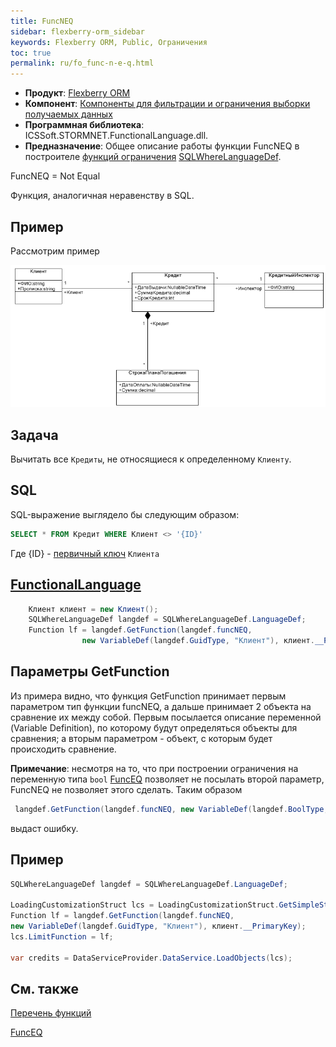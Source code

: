 ```yaml
---
title: FuncNEQ
sidebar: flexberry-orm_sidebar
keywords: Flexberry ORM, Public, Ограничения
toc: true
permalink: ru/fo_func-n-e-q.html
---
```

* **Продукт**: [Flexberry ORM](fo_flexberry-o-r-m.html)
* **Компонент**: [Компоненты для фильтрации и ограничения выборки получаемых данных](fo_limitation.html)
* **Программная библиотека**: ICSSoft.STORMNET.FunctionalLanguage.dll.
* **Предназначение**: Общее описание работы функции FuncNEQ в построителе [функций ограничения](fo_limit-function.html) [SQLWhereLanguageDef](fo_function-list.html).

FuncNEQ = Not Equal

Функция, аналогичная неравенству в SQL.

## Пример
Рассмотрим пример

![](/images/pages/products/flexberry-orm/func-e-q/FilterExDiagram.PNG)

## Задача

Вычитать все `Кредиты`, не относящиеся к определенному `Клиенту`.

## SQL

SQL-выражение выглядело бы следующим образом:

```sql
SELECT * FROM Кредит WHERE Клиент <> '{ID}'
```

Где {ID} - [первичный ключ](fo_primary-keys-objects.html) `Клиента`


## [FunctionalLanguage](fo_function-list.html)

```cs    
	Клиент клиент = new Клиент();
	SQLWhereLanguageDef langdef = SQLWhereLanguageDef.LanguageDef;
	Function lf = langdef.GetFunction(langdef.funcNEQ,
				new VariableDef(langdef.GuidType, "Клиент"), клиент.__PrimaryKey);
```


## Параметры GetFunction

Из примера видно, что функция GetFunction принимает первым параметром тип функции funcNEQ, а дальше принимает 2 объекта на сравнение их между собой. Первым посылается описание переменной (Variable Definition), по которому будут определяться объекты для сравнения; а вторым параметром - объект, с которым будет происходить сравнение.

**Примечание**: несмотря на то, что при построении ограничения на переменную типа `bool` [FuncEQ](func-e-q.html) позволяет не посылать второй параметр, FuncNEQ не позволяет этого сделать. Таким образом 

```cs
 langdef.GetFunction(langdef.funcNEQ, new VariableDef(langdef.BoolType, "SomeBoolFlag")) 
``` 

выдаст ошибку.


## Пример

```cs
SQLWhereLanguageDef langdef = SQLWhereLanguageDef.LanguageDef;

LoadingCustomizationStruct lcs = LoadingCustomizationStruct.GetSimpleStruct(typeof(Кредит), Кредит.Views.КредитE);	
Function lf = langdef.GetFunction(langdef.funcNEQ, 
new VariableDef(langdef.GuidType, "Клиент"), клиент.__PrimaryKey);
lcs.LimitFunction = lf;

var credits = DataServiceProvider.DataService.LoadObjects(lcs);
```


## См. также

[Перечень функций](fo_function-list.html)

[FuncEQ](func-e-q.html)


